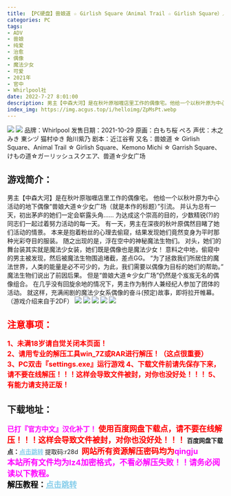 ```yaml
---
title: 【PC硬盘】兽娘道 ☆ Girlish Square（Animal Trail ☆ Girlish Square）／兽道☆少女广场
categories: PC
tags:
- ADV
- 兽娘
- 纯爱
- 治愈
- 偶像
- 魔法少女
- 可爱
- 2021年
- 官中
- Whirlpool社
date: 2022-7-27 8:01:00
description: 男主【中森大河】是在秋叶原咖喱店里工作的偶像宅。他给一个以秋叶原为中心活动的地下偶像“兽娘大道☆少女广场（就是本作的标题）”引流。并认为总有一天，初出茅庐的她们一定会崭露头角……为达成这个崇高的目的，少数精锐(?)的同志们一起过着努力活动的每一天。有一天，男主在深夜的秋叶原偶然目睹了她们活动的情景。
index_img: https://img.acgus.top/i/helloimg/ZpMsPt.webp
---
```

![](https://img.acgus.top/i/helloimg/ZpMsPt.webp)
![](https://img.acgus.top/i/helloimg/ZpMtnu.webp)
品牌：Whirlpool
发售日期：2021-10-29
原画：白もち桜 ぺろ
声优：木之みき 東シヅ 猫村ゆき 飴川紫乃
剧本：近江谷宥
又名：兽娘道 ☆ Girlish Square、Animal Trail ☆ Girlish Square、Kemono Michi ☆ Garrish Square、けもの道☆ガーリッシュスクエア、兽道☆少女广场

## 游戏简介：
男主【中森大河】是在秋叶原咖喱店里工作的偶像宅。
他给一个以秋叶原为中心活动的地下偶像“兽娘大道☆少女广场（就是本作的标题）”引流。
并认为总有一天，初出茅庐的她们一定会崭露头角……
为达成这个崇高的目的，少数精锐(?)的同志们一起过着努力活动的每一天。
有一天，男主在深夜的秋叶原偶然目睹了她们活动的情景。
本来是抱着粉丝的心理去偷窥，结果发现她们竟然变身为平时那种光彩夺目的服装。
随之出现的是，浮在空中的神秘魔法生物们。
对头，她们的舞台装其实就是魔法少女装，她们既是偶像也是魔法少女！
意料之中地，偷窥中的男主被发现，然后被魔法生物围追堵截，差点GG。
“为了拯救我们所居住的魔法世界，人类的能量是必不可少的，为此，我们需要以偶像为目标的她们的帮助。”
魔法生物们说出了前因后果。
但是“兽娘大道☆少女广场”仍然是个岌岌无名的偶像组合。
在几乎没有回旋余地的情况下，男主作为制作人兼经纪人参加了团体的活动。
就这样，充满闹剧的魔法少女系偶像的奋斗(预定)故事，即将拉开帷幕。
（游戏介绍来自于2DF）
![](https://img.acgus.top/i/helloimg/ZpM47v.webp)
![](https://img.acgus.top/i/helloimg/ZpMLCE.webp)
![](https://img.acgus.top/i/helloimg/ZpMJUQ.webp)
![](https://img.acgus.top/i/helloimg/ZpMEWC.webp)
![](https://img.acgus.top/i/helloimg/ZpMxqS.webp)





## <font color=#FF0000 >注意事项：</font>
<font color=#FF0000 size=3><b>1、未满18岁请自觉关闭本页面！  
2、请用专业的解压工具win_7Z或RAR进行解压！（这点很重要）           
3、PC双击『settings.exe』运行游戏
4、下载文件前请先保存下来，请不要在线解压！！！这样会导致文件被封，对你也没好处！！！
5、有能力请支持正版！</b></font>

## 下载地址：
<font color=#FF00FF size=3>**已打『官方中文』汉化补丁！**</font>
<font color=#FF0000 size=4>**使用百度网盘下载点，请不要在线解压！！！这样会导致文件被封，对你也没好处！！！**</font>
<b>百度网盘下载点：</b><a href="https://pan.baidu.com/s/1mMSkC4yfdw2Azd41vY5oxw?pwd=r28d" style="color: #87CEEB;"><b>点击跳转</b></a> 提取码:r28d
<a style="padding: 0" href="https://post.qingju.org/AD/"><img style="max-width:100%" src="https://img.acgus.top/i/2024/07/478f689b8021d8d499ab43d21acf137a.gif" alt=""></a>
<b><font color=#FF0000 size=4>网站所有资源解压密码均为</b></font><b><font color=#FF00FF size=4>qingju</font><font color=#FF0000 ></font></b><br><b><font color=#FF00FF size=4>本站所有文件均为lz4加密格式，不看必解压失败！！请务必阅读以下教程。</b></font><br><b><font color=#000 size=4>解压教程：</b><a href="https://post.qingju.org/tutorial/000/" style="color: #87CEEB;"><b>点击跳转</b></a>